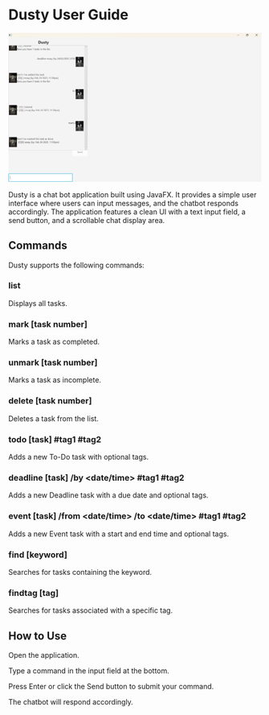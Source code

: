 # Dusty User Guide

![Ui.png](Ui.png)

Dusty is a chat bot application built using JavaFX. It provides a simple user interface where users can input messages, and the chatbot responds accordingly. The application features a clean UI with a text input field, a send button, and a scrollable chat display area.

## Commands

Dusty supports the following commands:

### list
Displays all tasks.

### mark [task number]
Marks a task as completed.

### unmark [task number]
Marks a task as incomplete.

### delete [task number]
Deletes a task from the list.

### todo [task] #tag1 #tag2
Adds a new To-Do task with optional tags.

### deadline [task]  /by <date/time> #tag1 #tag2
Adds a new Deadline task with a due date and optional tags.

### event [task]  /from <date/time> /to <date/time> #tag1 #tag2
Adds a new Event task with a start and end time and optional tags.

### find [keyword]
Searches for tasks containing the keyword.

### findtag [tag]
Searches for tasks associated with a specific tag.

## How to Use

Open the application.

Type a command in the input field at the bottom.

Press Enter or click the Send button to submit your command.

The chatbot will respond accordingly.
